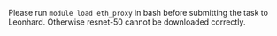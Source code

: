 Please run `module load eth_proxy` in bash before submitting the task to Leonhard. Otherwise resnet-50 cannot be downloaded correctly.

